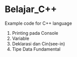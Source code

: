 # Belajar_C++

Example code for C++ language

1. Printing pada Console
2. Variable
3. Deklarasi dan Cin(see-in)
4. Tipe Data Fundamental
